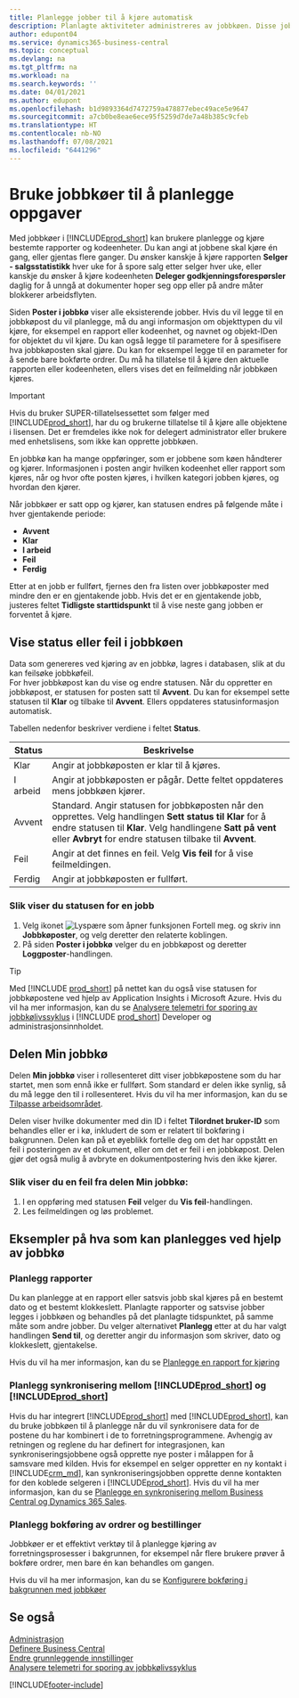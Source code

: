 ```yaml
---
title: Planlegge jobber til å kjøre automatisk
description: Planlagte aktiviteter administreres av jobbkøen. Disse jobbene kjører rapporter og kodeenheter. Du kan angi at jobbene skal kjøre én gang, eller gjentas flere ganger.
author: edupont04
ms.service: dynamics365-business-central
ms.topic: conceptual
ms.devlang: na
ms.tgt_pltfrm: na
ms.workload: na
ms.search.keywords: ''
ms.date: 04/01/2021
ms.author: edupont
ms.openlocfilehash: b1d9893364d7472759a478877ebec49ace5e9647
ms.sourcegitcommit: a7cb0be8eae6ece95f5259d7de7a48b385c9cfeb
ms.translationtype: HT
ms.contentlocale: nb-NO
ms.lasthandoff: 07/08/2021
ms.locfileid: "6441296"
---
```

# <a name="use-job-queues-to-schedule-tasks"></a>Bruke jobbkøer til å planlegge oppgaver

Med jobbkøer i [!INCLUDE[prod_short](includes/prod_short.md)] kan brukere planlegge og kjøre bestemte rapporter og kodeenheter. Du kan angi at jobbene skal kjøre én gang, eller gjentas flere ganger. Du ønsker kanskje å kjøre rapporten **Selger - salgsstatistikk** hver uke for å spore salg etter selger hver uke, eller kanskje du ønsker å kjøre kodeenheten **Deleger godkjenningsforespørsler** daglig for å unngå at dokumenter hoper seg opp eller på andre måter blokkerer arbeidsflyten.

Siden **Poster i jobbkø** viser alle eksisterende jobber. Hvis du vil legge til en jobbkøpost du vil planlegge, må du angi informasjon om objekttypen du vil kjøre, for eksempel en rapport eller kodeenhet, og navnet og objekt-IDen for objektet du vil kjøre. Du kan også legge til parametere for å spesifisere hva jobbkøposten skal gjøre. Du kan for eksempel legge til en parameter for å sende bare bokførte ordrer. Du må ha tillatelse til å kjøre den aktuelle rapporten eller kodeenheten, ellers vises det en feilmelding når jobbkøen kjøres.  
> [!IMPORTANT]  
> Hvis du bruker SUPER-tillatelsessettet som følger med [!INCLUDE[prod_short](includes/prod_short.md)], har du og brukerne tillatelse til å kjøre alle objektene i lisensen. Det er fremdeles ikke nok for delegert administrator eller brukere med enhetslisens, som ikke kan opprette jobbkøen.

En jobbkø kan ha mange oppføringer, som er jobbene som køen håndterer og kjører. Informasjonen i posten angir hvilken kodeenhet eller rapport som kjøres, når og hvor ofte posten kjøres, i hvilken kategori jobben kjøres, og hvordan den kjører.  

Når jobbkøer er satt opp og kjører, kan statusen endres på følgende måte i hver gjentakende periode:

* **Avvent**  
* **Klar**  
* **I arbeid**  
* **Feil**  
* **Ferdig**  

Etter at en jobb er fullført, fjernes den fra listen over jobbkøposter med mindre den er en gjentakende jobb. Hvis det er en gjentakende jobb, justeres feltet **Tidligste starttidspunkt** til å vise neste gang jobben er forventet å kjøre.  

## <a name="to-view-status-or-errors-in-the-job-queue"></a>Vise status eller feil i jobbkøen

Data som genereres ved kjøring av en jobbkø, lagres i databasen, slik at du kan feilsøke jobbkøfeil.  
For hver jobbkøpost kan du vise og endre statusen. Når du oppretter en jobbkøpost, er statusen for posten satt til **Avvent**. Du kan for eksempel sette statusen til **Klar** og tilbake til **Avvent**. Ellers oppdateres statusinformasjon automatisk.

Tabellen nedenfor beskriver verdiene i feltet **Status**.

| Status | Beskrivelse |
|--|--|
| Klar | Angir at jobbkøposten er klar til å kjøres. |
| I arbeid | Angir at jobbkøposten er pågår. Dette feltet oppdateres mens jobbkøen kjører. |
| Avvent | Standard. Angir statusen for jobbkøposten når den opprettes. Velg handlingen **Sett status til Klar** for å endre statusen til **Klar**. Velg handlingene **Satt på vent** eller **Avbryt** for endre statusen tilbake til **Avvent**. |
| Feil | Angir at det finnes en feil. Velg **Vis feil** for å vise feilmeldingen. |
| Ferdig | Angir at jobbkøposten er fullført. |

### <a name="to-view-status-for-any-job"></a>Slik viser du statusen for en jobb
1. Velg ikonet ![Lyspære som åpner funksjonen Fortell meg.](media/ui-search/search_small.png "Fortell hva du vil gjøre") og skriv inn **Jobbkøposter**, og velg deretter den relaterte koblingen.
2. På siden **Poster i jobbkø** velger du en jobbkøpost og deretter **Loggposter**-handlingen.  

> [!TIP]
> Med [!INCLUDE [prod_short](includes/prod_short.md)] på nettet kan du også vise statusen for jobbkøpostene ved hjelp av Application Insights i Microsoft Azure. Hvis du vil ha mer informasjon, kan du se [Analysere telemetri for sporing av jobbkølivssyklus](/dynamics365/business-central/dev-itpro/administration/telemetry-job-queue-lifecycle-trace) i [!INCLUDE [prod_short](includes/prod_short.md)] Developer og administrasjonsinnholdet.

## <a name="the-my-job-queue-part"></a>Delen Min jobbkø
Delen **Min jobbkø** viser i rollesenteret ditt viser jobbkøpostene som du har startet, men som ennå ikke er fullført. Som standard er delen ikke synlig, så du må legge den til i rollesenteret. Hvis du vil ha mer informasjon, kan du se [Tilpasse arbeidsområdet](ui-personalization-user.md).  

Delen viser hvilke dokumenter med din ID i feltet **Tilordnet bruker-ID** som behandles eller er i kø, inkludert de som er relatert til bokføring i bakgrunnen. Delen kan på et øyeblikk fortelle deg om det har oppstått en feil i posteringen av et dokument, eller om det er feil i en jobbkøpost. Delen gjør det også mulig å avbryte en dokumentpostering hvis den ikke kjører.

### <a name="to-view-an-error-from-the-my-job-queue-part"></a>Slik viser du en feil fra delen Min jobbkø:
1. I en oppføring med statusen **Feil** velger du **Vis feil**-handlingen.
2. Les feilmeldingen og løs problemet.


## <a name="examples-of-what-can-be-scheduled-using-job-queue"></a>Eksempler på hva som kan planlegges ved hjelp av jobbkø

### <a name="schedule-reports"></a>Planlegg rapporter

Du kan planlegge at en rapport eller satsvis jobb skal kjøres på en bestemt dato og et bestemt klokkeslett. Planlagte rapporter og satsvise jobber legges i jobbkøen og behandles på det planlagte tidspunktet, på samme måte som andre jobber. Du velger alternativet **Planlegg** etter at du har valgt handlingen **Send til**, og deretter angir du informasjon som skriver, dato og klokkeslett, gjentakelse.  

Hvis du vil ha mer informasjon, kan du se [Planlegge en rapport for kjøring](ui-work-report.md#ScheduleReport)

### <a name="schedule-synchronization-between-prod_short-and-prod_short"></a>Planlegg synkronisering mellom [!INCLUDE[prod_short](includes/prod_short.md)] og [!INCLUDE[prod_short](includes/cds_long_md.md)]

Hvis du har integrert [!INCLUDE[prod_short](includes/prod_short.md)] med [!INCLUDE[prod_short](includes/cds_long_md.md)], kan du bruke jobbkøen til å planlegge når du vil synkronisere data for de postene du har kombinert i de to forretningsprogrammene. Avhengig av retningen og reglene du har definert for integrasjonen, kan synkroniseringsjobbene også opprette nye poster i målappen for å samsvare med kilden. Hvis for eksempel en selger oppretter en ny kontakt i [!INCLUDE[crm_md](includes/crm_md.md)], kan synkroniseringsjobben opprette denne kontakten for den koblede selgeren i [!INCLUDE[prod_short](includes/prod_short.md)]. Hvis du vil ha mer informasjon, kan du se [Planlegge en synkronisering mellom Business Central og Dynamics 365 Sales](admin-scheduled-synchronization-using-the-synchronization-job-queue-entries.md).

### <a name="schedule-the-posting-of-sales-and-purchase-orders"></a>Planlegg bokføring av ordrer og bestillinger

Jobbkøer er et effektivt verktøy til å planlegge kjøring av forretningsprosesser i bakgrunnen, for eksempel når flere brukere prøver å bokføre ordrer, men bare én kan behandles om gangen.  

Hvis du vil ha mer informasjon, kan du se [Konfigurere bokføring i bakgrunnen med jobbkøer](ui-batch-posting.md#to-set-up-background-posting-with-job-queues)

## <a name="see-also"></a>Se også

[Administrasjon](admin-setup-and-administration.md)  
[Definere Business Central](setup.md)  
[Endre grunnleggende innstillinger](ui-change-basic-settings.md)  
[Analysere telemetri for sporing av jobbkølivssyklus](/dynamics365/business-central/dev-itpro/administration/telemetry-job-queue-lifecycle-trace)  


[!INCLUDE[footer-include](includes/footer-banner.md)]